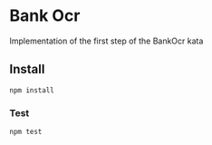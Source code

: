 # Bank Ocr

Implementation of the first step of the BankOcr kata


## Install

```
npm install
```

### Test

```
npm test
```


